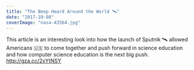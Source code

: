 ```yaml
---
title: "The Beep Heard Around the World 🛰️"
date: "2017-10-08"
coverImage: "nasa-43564.jpg"
---
```


This article is an interesting look into how the launch of Sputnik 🛰️ allowed Americans 🇺🇸 to come together and push forward in science education and how computer science education is the next big push. http://gza.cc/2xYtNSY
